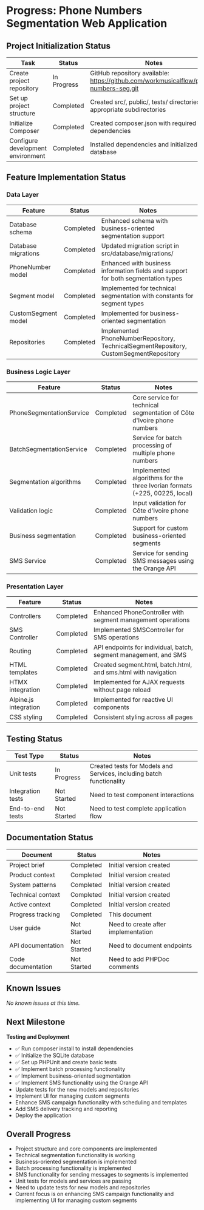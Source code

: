 # Progress: Phone Numbers Segmentation Web Application

## Project Initialization Status

| Task                              | Status      | Notes                                                                                 |
| --------------------------------- | ----------- | ------------------------------------------------------------------------------------- |
| Create project repository         | In Progress | GitHub repository available: https://github.com/workmusicalflow/phone-numbers-seg.git |
| Set up project structure          | Completed   | Created src/, public/, tests/ directories with appropriate subdirectories             |
| Initialize Composer               | Completed   | Created composer.json with required dependencies                                      |
| Configure development environment | Completed   | Installed dependencies and initialized the database                                   |

## Feature Implementation Status

### Data Layer

| Feature             | Status    | Notes                                                                                  |
| ------------------- | --------- | -------------------------------------------------------------------------------------- |
| Database schema     | Completed | Enhanced schema with business-oriented segmentation support                            |
| Database migrations | Completed | Updated migration script in src/database/migrations/                                   |
| PhoneNumber model   | Completed | Enhanced with business information fields and support for both segmentation types      |
| Segment model       | Completed | Implemented for technical segmentation with constants for segment types                |
| CustomSegment model | Completed | Implemented for business-oriented segmentation                                         |
| Repositories        | Completed | Implemented PhoneNumberRepository, TechnicalSegmentRepository, CustomSegmentRepository |

### Business Logic Layer

| Feature                  | Status    | Notes                                                                     |
| ------------------------ | --------- | ------------------------------------------------------------------------- |
| PhoneSegmentationService | Completed | Core service for technical segmentation of Côte d'Ivoire phone numbers    |
| BatchSegmentationService | Completed | Service for batch processing of multiple phone numbers                    |
| Segmentation algorithms  | Completed | Implemented algorithms for the three Ivorian formats (+225, 00225, local) |
| Validation logic         | Completed | Input validation for Côte d'Ivoire phone numbers                          |
| Business segmentation    | Completed | Support for custom business-oriented segments                             |
| SMS Service              | Completed | Service for sending SMS messages using the Orange API                     |

### Presentation Layer

| Feature               | Status    | Notes                                                            |
| --------------------- | --------- | ---------------------------------------------------------------- |
| Controllers           | Completed | Enhanced PhoneController with segment management operations      |
| SMS Controller        | Completed | Implemented SMSController for SMS operations                     |
| Routing               | Completed | API endpoints for individual, batch, segment management, and SMS |
| HTML templates        | Completed | Created segment.html, batch.html, and sms.html with navigation   |
| HTMX integration      | Completed | Implemented for AJAX requests without page reload                |
| Alpine.js integration | Completed | Implemented for reactive UI components                           |
| CSS styling           | Completed | Consistent styling across all pages                              |

## Testing Status

| Test Type         | Status      | Notes                                                                |
| ----------------- | ----------- | -------------------------------------------------------------------- |
| Unit tests        | In Progress | Created tests for Models and Services, including batch functionality |
| Integration tests | Not Started | Need to test component interactions                                  |
| End-to-end tests  | Not Started | Need to test complete application flow                               |

## Documentation Status

| Document           | Status      | Notes                               |
| ------------------ | ----------- | ----------------------------------- |
| Project brief      | Completed   | Initial version created             |
| Product context    | Completed   | Initial version created             |
| System patterns    | Completed   | Initial version created             |
| Technical context  | Completed   | Initial version created             |
| Active context     | Completed   | Initial version created             |
| Progress tracking  | Completed   | This document                       |
| User guide         | Not Started | Need to create after implementation |
| API documentation  | Not Started | Need to document endpoints          |
| Code documentation | Not Started | Need to add PHPDoc comments         |

## Known Issues

_No known issues at this time._

## Next Milestone

**Testing and Deployment**

- ✅ Run composer install to install dependencies
- ✅ Initialize the SQLite database
- ✅ Set up PHPUnit and create basic tests
- ✅ Implement batch processing functionality
- ✅ Implement business-oriented segmentation
- ✅ Implement SMS functionality using the Orange API
- Update tests for the new models and repositories
- Implement UI for managing custom segments
- Enhance SMS campaign functionality with scheduling and templates
- Add SMS delivery tracking and reporting
- Deploy the application

## Overall Progress

- Project structure and core components are implemented
- Technical segmentation functionality is working
- Business-oriented segmentation is implemented
- Batch processing functionality is implemented
- SMS functionality for sending messages to segments is implemented
- Unit tests for models and services are passing
- Need to update tests for new models and repositories
- Current focus is on enhancing SMS campaign functionality and implementing UI for managing custom segments
